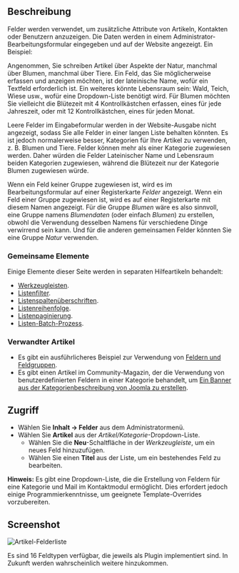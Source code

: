 <!-- Filename: Help4.x:Component:_Fields / Display title: Komponente: Felder -->

## Beschreibung

Felder werden verwendet, um zusätzliche Attribute von Artikeln, Kontakten oder Benutzern anzuzeigen. Die Daten werden in einem Administrator-Bearbeitungsformular eingegeben und auf der Website angezeigt. Ein Beispiel:

Angenommen, Sie schreiben Artikel über Aspekte der Natur, manchmal über Blumen, manchmal über Tiere. Ein Feld, das Sie möglicherweise erfassen und anzeigen möchten, ist der lateinische Name, wofür ein Textfeld erforderlich ist. Ein weiteres könnte Lebensraum sein: Wald, Teich, Wiese usw., wofür eine Dropdown-Liste benötigt wird. Für Blumen möchten Sie vielleicht die Blütezeit mit 4 Kontrollkästchen erfassen, eines für jede Jahreszeit, oder mit 12 Kontrollkästchen, eines für jeden Monat.

Leere Felder im Eingabeformular werden in der Website-Ausgabe nicht angezeigt, sodass Sie alle Felder in einer langen Liste behalten könnten. Es ist jedoch normalerweise besser, Kategorien für Ihre Artikel zu verwenden, z. B. Blumen und Tiere. Felder können mehr als einer Kategorie zugewiesen werden. Daher würden die Felder Lateinischer Name und Lebensraum beiden Kategorien zugewiesen, während die Blütezeit nur der Kategorie Blumen zugewiesen würde.

Wenn ein Feld keiner Gruppe zugewiesen ist, wird es im Bearbeitungsformular auf einer Registerkarte *Felder* angezeigt. Wenn ein Feld einer Gruppe zugewiesen ist, wird es auf einer Registerkarte mit diesem Namen angezeigt. Für die Gruppe *Blumen* wäre es also sinnvoll, eine Gruppe namens *Blumendaten* (oder einfach *Blumen*) zu erstellen, obwohl die Verwendung desselben Namens für verschiedene Dinge verwirrend sein kann. Und für die anderen gemeinsamen Felder könnten Sie eine Gruppe *Natur* verwenden.

### Gemeinsame Elemente

Einige Elemente dieser Seite werden in separaten Hilfeartikeln behandelt:

* [Werkzeugleisten](jdocmanual?article=help/common-elements/toolbars).
* [Listenfilter](jdocmanual?article=help/common-elements/list-filters).
* [Listenspaltenüberschriften](jdocmanual?article=help/common-elements/list-column-headers).
* [Listenreihenfolge](jdocmanual?article=help/common-elements/list-ordering).
* [Listenpaginierung](jdocmanual?article=help/common-elements/list-pagination "List Pagination").
* [Listen-Batch-Prozess](jdocmanual?article=help/common-elements/list-batch-process "List Batch Process").

### Verwandter Artikel

* Es gibt ein ausführlicheres Beispiel zur Verwendung von [Feldern und Feldgruppen](jdocmanual?article=user/fields/fields-and-field-groups).
* Es gibt einen Artikel im Community-Magazin, der die Verwendung von benutzerdefinierten Feldern in einer Kategorie behandelt, um [Ein Banner aus der Kategorienbeschreibung von Joomla zu erstellen](https://magazine.joomla.org/all-issues/july-2024/create-a-banner-from-joomla-s-category-description).

## Zugriff

* Wählen Sie **Inhalt → Felder** aus dem Administratormenü.
* Wählen Sie **Artikel** aus der *Artikel/Kategorie*-Dropdown-Liste.
  * Wählen Sie die **Neu**-Schaltfläche in der *Werkzeugleiste*, um ein neues Feld hinzuzufügen.
  * Wählen Sie einen **Titel** aus der Liste, um ein bestehendes Feld zu bearbeiten.

**Hinweis:** Es gibt eine Dropdown-Liste, die die Erstellung von Feldern für eine Kategorie und Mail im Kontaktmodul ermöglicht. Dies erfordert jedoch einige Programmierkenntnisse, um geeignete Template-Overrides vorzubereiten.

## Screenshot

![Artikel-Felderliste](../../../de/images/fields/articles-fields-list.png)

Es sind 16 Feldtypen verfügbar, die jeweils als Plugin implementiert sind. In Zukunft werden wahrscheinlich weitere hinzukommen.

